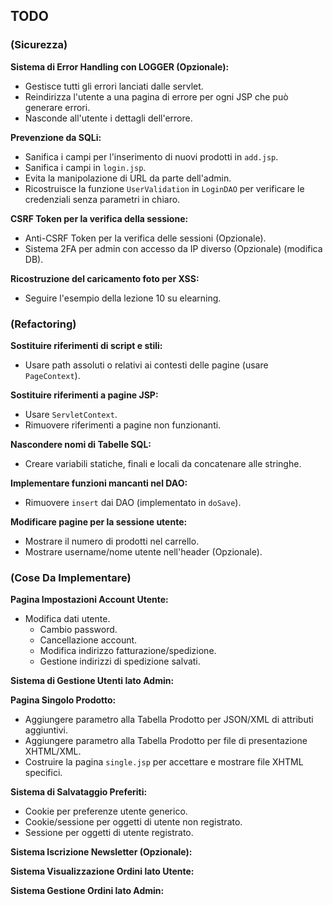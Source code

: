 ## TODO

### (Sicurezza)

**Sistema di Error Handling con LOGGER (Opzionale):**

* Gestisce tutti gli errori lanciati dalle servlet.
* Reindirizza l'utente a una pagina di errore per ogni JSP che può generare errori.
* Nasconde all'utente i dettagli dell'errore.

**Prevenzione da SQLi:**

* Sanifica i campi per l'inserimento di nuovi prodotti in `add.jsp`.
* Sanifica i campi in `login.jsp`.
* Evita la manipolazione di URL da parte dell'admin.
* Ricostruisce la funzione `UserValidation` in `LoginDAO` per verificare le credenziali senza parametri in chiaro.

**CSRF Token per la verifica della sessione:**

* Anti-CSRF Token per la verifica delle sessioni (Opzionale).
* Sistema 2FA per admin con accesso da IP diverso (Opzionale) (modifica DB).

**Ricostruzione del caricamento foto per XSS:**

* Seguire l'esempio della lezione 10 su elearning.

### (Refactoring)

**Sostituire riferimenti di script e stili:**

* Usare path assoluti o relativi ai contesti delle pagine (usare `PageContext`).

**Sostituire riferimenti a pagine JSP:**

* Usare `ServletContext`.
* Rimuovere riferimenti a pagine non funzionanti.

**Nascondere nomi di Tabelle SQL:**

* Creare variabili statiche, finali e locali da concatenare alle stringhe.

**Implementare funzioni mancanti nel DAO:**

* Rimuovere `insert` dai DAO (implementato in `doSave`).

**Modificare pagine per la sessione utente:**

* Mostrare il numero di prodotti nel carrello.
* Mostrare username/nome utente nell'header (Opzionale).

### (Cose Da Implementare)

**Pagina Impostazioni Account Utente:**

* Modifica dati utente.
    * Cambio password.
    * Cancellazione account.
    * Modifica indirizzo fatturazione/spedizione.
    * Gestione indirizzi di spedizione salvati.

**Sistema di Gestione Utenti lato Admin:**

**Pagina Singolo Prodotto:**

* Aggiungere parametro alla Tabella Prodotto per JSON/XML di attributi aggiuntivi.
* Aggiungere parametro alla Tabella Prodotto per file di presentazione XHTML/XML.
* Costruire la pagina `single.jsp` per accettare e mostrare file XHTML specifici.

**Sistema di Salvataggio Preferiti:**

* Cookie per preferenze utente generico.
* Cookie/sessione per oggetti di utente non registrato.
* Sessione per oggetti di utente registrato.

**Sistema Iscrizione Newsletter (Opzionale):**

**Sistema Visualizzazione Ordini lato Utente:**

**Sistema Gestione Ordini lato Admin:**
